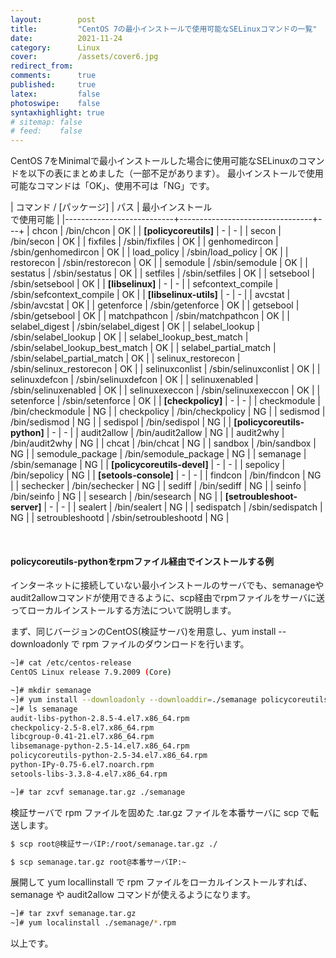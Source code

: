```yaml
---
layout:        post
title:         "CentOS 7の最小インストールで使用可能なSELinuxコマンドの一覧"
date:          2021-11-24
category:      Linux
cover:         /assets/cover6.jpg
redirect_from:
comments:      true
published:     true
latex:         false
photoswipe:    false
syntaxhighlight: true
# sitemap: false
# feed:    false
---
```



CentOS 7をMinimalで最小インストールした場合に使用可能なSELinuxのコマンドを以下の表にまとめました（一部不足があります）。
最小インストールで使用可能なコマンドは「OK」、使用不可は「NG」です。

| コマンド / [パッケージ]      | パス                 | 最小インストール<br>で使用可能 |
|---------------------------+---------------------------------+---+
| chcon                     | /bin/chcon                      | OK |
| **[policycoreutils]**     | -                               | -  |
| secon                     | /bin/secon                      | OK |
| fixfiles                  | /sbin/fixfiles                  | OK |
| genhomedircon             | /sbin/genhomedircon             | OK |
| load_policy               | /sbin/load_policy               | OK |
| restorecon                | /sbin/restorecon                | OK |
| semodule                  | /sbin/semodule                  | OK |
| sestatus                  | /sbin/sestatus                  | OK |
| setfiles                  | /sbin/setfiles                  | OK |
| setsebool                 | /sbin/setsebool                 | OK |
| **[libselinux]**          | -                               | -  |
| sefcontext_compile        | /sbin/sefcontext_compile        | OK |
| **[libselinux-utils]**    | -                               | -  |
| avcstat                   | /sbin/avcstat                   | OK |
| getenforce                | /sbin/getenforce                | OK |
| getsebool                 | /sbin/getsebool                 | OK |
| matchpathcon              | /sbin/matchpathcon              | OK |
| selabel_digest            | /sbin/selabel_digest            | OK |
| selabel_lookup            | /sbin/selabel_lookup            | OK |
| selabel_lookup_best_match | /sbin/selabel_lookup_best_match | OK |
| selabel_partial_match     | /sbin/selabel_partial_match     | OK |
| selinux_restorecon        | /sbin/selinux_restorecon        | OK |
| selinuxconlist            | /sbin/selinuxconlist            | OK |
| selinuxdefcon             | /sbin/selinuxdefcon             | OK |
| selinuxenabled            | /sbin/selinuxenabled            | OK |
| selinuxexeccon            | /sbin/selinuxexeccon            | OK |
| setenforce                | /sbin/setenforce                | OK |
| **[checkpolicy]**         | -                               | -  |
| checkmodule               | /bin/checkmodule                | NG |
| checkpolicy               | /bin/checkpolicy                | NG |
| sedismod                  | /bin/sedismod                   | NG |
| sedispol                  | /bin/sedispol                   | NG |
| **[policycoreutils-python]** | -                            | -  |
| audit2allow               | /bin/audit2allow                | NG |
| audit2why                 | /bin/audit2why                  | NG |
| chcat                     | /bin/chcat                      | NG |
| sandbox                   | /bin/sandbox                    | NG |
| semodule_package          | /bin/semodule_package           | NG |
| semanage                  | /sbin/semanage                  | NG |
| **[policycoreutils-devel]** | -                             | -  |
| sepolicy                  | /bin/sepolicy                   | NG |
| **[setools-console]**     | -                               | -  |
| findcon                   | /bin/findcon                    | NG |
| sechecker                 | /bin/sechecker                  | NG |
| sediff                    | /bin/sediff                     | NG |
| seinfo                    | /bin/seinfo                     | NG |
| sesearch                  | /bin/sesearch                   | NG |
| **[setroubleshoot-server]** | -                             | -  |
| sealert                   | /bin/sealert                    | NG |
| sedispatch                | /sbin/sedispatch                | NG |
| setroubleshootd           | /sbin/setroubleshootd           | NG |

<br>

#### policycoreutils-pythonをrpmファイル経由でインストールする例

インターネットに接続していない最小インストールのサーバでも、semanageやaudit2allowコマンドが使用できるように、scp経由でrpmファイルをサーバに送ってローカルインストールする方法について説明します。

まず、同じバージョンのCentOS(検証サーバ)を用意し、yum install --downloadonly で rpm ファイルのダウンロードを行います。

```bash
~]# cat /etc/centos-release
CentOS Linux release 7.9.2009 (Core)

~]# mkdir semanage
~]# yum install --downloadonly --downloaddir=./semanage policycoreutils-python
~]# ls semanage
audit-libs-python-2.8.5-4.el7.x86_64.rpm
checkpolicy-2.5-8.el7.x86_64.rpm
libcgroup-0.41-21.el7.x86_64.rpm
libsemanage-python-2.5-14.el7.x86_64.rpm
policycoreutils-python-2.5-34.el7.x86_64.rpm
python-IPy-0.75-6.el7.noarch.rpm
setools-libs-3.3.8-4.el7.x86_64.rpm

~]# tar zcvf semanage.tar.gz ./semanage
```

検証サーバで rpm ファイルを固めた .tar.gz ファイルを本番サーバに scp で転送します。

```bash
$ scp root@検証サーバIP:/root/semanage.tar.gz ./

$ scp semanage.tar.gz root@本番サーバIP:~
```

展開して yum locallinstall で rpm ファイルをローカルインストールすれば、semanage や audit2allow コマンドが使えるようになります。

```bash
~]# tar zxvf semanage.tar.gz
~]# yum localinstall ./semanage/*.rpm
```

以上です。
